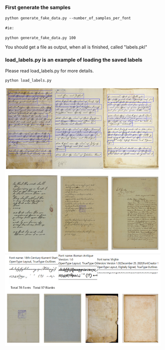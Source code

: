 ### First generate the samples
```
python generate_fake_data.py --number_of_samples_per_font

#ie:

python generate_fake_data.py 100
```
You should get a file as output, when all is finished, called "labels.pkl"

### load_labels.py is an example of loading the saved labels
Please read load_labels.py for more details.
```
python load_labels.py
```

![Image 1](Results.PNG)
![Image 1](comp.PNG)
![Image 1](docs.PNG)
